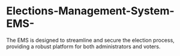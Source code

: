 # Elections-Management-System-EMS-
The EMS is designed to streamline and secure the election process, providing a robust platform for both administrators and voters.
